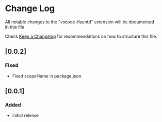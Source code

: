 # Change Log
All notable changes to the "vscode-fluentd" extension will be documented in this file.

Check [Keep a Changelog](http://keepachangelog.com/) for recommendations on how to structure this file.

## [0.0.2]
### Fixed
- Fixed scopeName in package.json

## [0.0.1]
### Added
- Initial release
